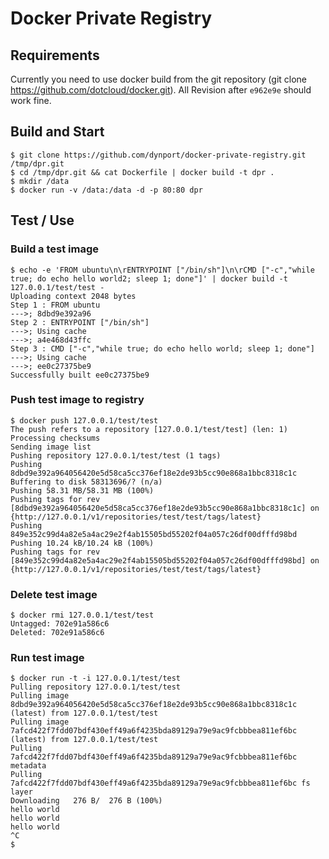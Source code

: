 # Docker Private Registry

## Requirements

Currently you need to use docker build from the git repository (git clone https://github.com/dotcloud/docker.git).
All Revision after `e962e9e` should work fine. 

## Build and Start

    $ git clone https://github.com/dynport/docker-private-registry.git /tmp/dpr.git
    $ cd /tmp/dpr.git && cat Dockerfile | docker build -t dpr .
    $ mkdir /data
    $ docker run -v /data:/data -d -p 80:80 dpr

## Test / Use

### Build a test image

    $ echo -e 'FROM ubuntu\n\rENTRYPOINT ["/bin/sh"]\n\rCMD ["-c","while true; do echo hello world2; sleep 1; done"]' | docker build -t 127.0.0.1/test/test -
    Uploading context 2048 bytes
    Step 1 : FROM ubuntu
    --->; 8dbd9e392a96
    Step 2 : ENTRYPOINT ["/bin/sh"]
    --->; Using cache
    --->; a4e468d43ffc
    Step 3 : CMD ["-c","while true; do echo hello world; sleep 1; done"]
    --->; Using cache
    --->; ee0c27375be9
    Successfully built ee0c27375be9

### Push test image to registry

    $ docker push 127.0.0.1/test/test
    The push refers to a repository [127.0.0.1/test/test] (len: 1)
    Processing checksums
    Sending image list
    Pushing repository 127.0.0.1/test/test (1 tags)
    Pushing 8dbd9e392a964056420e5d58ca5cc376ef18e2de93b5cc90e868a1bbc8318c1c
    Buffering to disk 58313696/? (n/a)
    Pushing 58.31 MB/58.31 MB (100%)
    Pushing tags for rev [8dbd9e392a964056420e5d58ca5cc376ef18e2de93b5cc90e868a1bbc8318c1c] on {http://127.0.0.1/v1/repositories/test/test/tags/latest}
    Pushing 849e352c99d4a82e5a4ac29e2f4ab15505bd55202f04a057c26df00dfffd98bd
    Pushing 10.24 kB/10.24 kB (100%)
    Pushing tags for rev [849e352c99d4a82e5a4ac29e2f4ab15505bd55202f04a057c26df00dfffd98bd] on {http://127.0.0.1/v1/repositories/test/test/tags/latest}

### Delete test image

    $ docker rmi 127.0.0.1/test/test
    Untagged: 702e91a586c6
    Deleted: 702e91a586c6

### Run test image

    $ docker run -t -i 127.0.0.1/test/test
    Pulling repository 127.0.0.1/test/test
    Pulling image 8dbd9e392a964056420e5d58ca5cc376ef18e2de93b5cc90e868a1bbc8318c1c (latest) from 127.0.0.1/test/test
    Pulling image 7afcd422f7fdd07bdf430eff49a6f4235bda89129a79e9ac9fcbbbea811ef6bc (latest) from 127.0.0.1/test/test
    Pulling 7afcd422f7fdd07bdf430eff49a6f4235bda89129a79e9ac9fcbbbea811ef6bc metadata
    Pulling 7afcd422f7fdd07bdf430eff49a6f4235bda89129a79e9ac9fcbbbea811ef6bc fs layer
    Downloading   276 B/  276 B (100%)
    hello world
    hello world
    hello world
    ^C
    $

